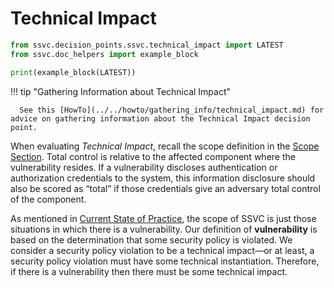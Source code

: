 # Technical Impact

```python exec="true" idprefix=""
from ssvc.decision_points.ssvc.technical_impact import LATEST
from ssvc.doc_helpers import example_block

print(example_block(LATEST))
```

!!! tip "Gathering Information about Technical Impact"

      See this [HowTo](../../howto/gathering_info/technical_impact.md) for advice on gathering information about the Technical Impact decision point.

When evaluating *Technical Impact*, recall the scope definition in the [Scope Section](../../topics/scope.md).
Total control is relative to the affected component where the vulnerability resides.
If a vulnerability discloses authentication or authorization credentials to the system, this information disclosure should also be scored as “total” if those credentials give an adversary total control of the component.

As mentioned in [Current State of Practice](../../topics/state_of_practice.md), the scope of SSVC is just those situations in which there is a vulnerability.
Our definition of **vulnerability** is based on the determination that some security policy is violated.
We consider a security policy violation to be a technical impact—or at least, a security policy violation must have some technical instantiation.
Therefore, if there is a vulnerability then there must be some technical impact.

